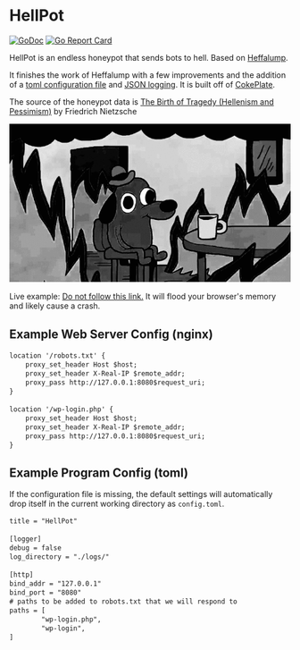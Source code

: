 # HellPot   
[![GoDoc](https://godoc.org/github.com/yunginnanet/?status.svg)](https://godoc.org/github.com/yunginnanet/HellPot) [![Go Report Card](https://goreportcard.com/badge/github.com/yunginnanet/HellPot)](https://goreportcard.com/report/github.com/yunginnanet/HellPot)
  
HellPot is an endless honeypot that sends bots to hell. Based on [Heffalump](https://github.com/carlmjohnson/heffalump).   
  
  It finishes the work of Heffalump with a few improvements and the addition of a [toml configuration file](https://github.com/spf13/viper) and [JSON logging](https://github.com/rs/zerolog). It is built off of [CokePlate](https://git.tcp.direct/kayos/CokePlate).
    

The source of the honeypot data is [The Birth of Tragedy (Hellenism and Pessimism)](https://www.gutenberg.org/files/51356/51356-h/51356-h.htm) by Friedrich Nietzsche

![Exploding Heffalump](hellgif.gif)

Live example: <a href="https://vx-underground.org/wp-login.php" rel="nofollow">Do not follow this link.</a> It will flood your browser's memory and likely cause a crash.

## Example Web Server Config (nginx)  
    
```          
location '/robots.txt' {
	proxy_set_header Host $host;
	proxy_set_header X-Real-IP $remote_addr;
	proxy_pass http://127.0.0.1:8080$request_uri;
}  

location '/wp-login.php' {
	proxy_set_header Host $host;
	proxy_set_header X-Real-IP $remote_addr;
	proxy_pass http://127.0.0.1:8080$request_uri;
}
```


## Example Program Config (toml) 
  
  If the configuration  file is missing, the default settings will automatically drop itself in the current working directory as `config.toml`.  
    
```  
title = "HellPot"

[logger]
debug = false
log_directory = "./logs/"

[http]
bind_addr = "127.0.0.1"
bind_port = "8080"
# paths to be added to robots.txt that we will respond to
paths = [
        "wp-login.php",
        "wp-login",
]
```
  
  
